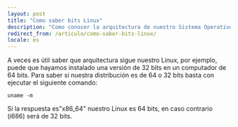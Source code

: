 ```yaml
---
layout: post
title: "Como saber bits Linux"
description: "Como conocer la arquitectura de nuestro Sistema Operativo linux (32 o 64 bits)"
redirect_from: /articulo/como-saber-bits-linux/
locale: es
---
```


A veces es útil saber que arquitectura sigue nuestro Linux, por ejemplo, puede que hayamos instalado una versión de 32 bits en un computador de 64 bits.
Para saber si nuestra distribución es de 64 o 32 bits basta con ejecutar el siguiente comando:

    uname -m

Si la respuesta es"x86_64" nuestro Linux es 64 bits, en caso contrario (i686) será de 32 bits.
